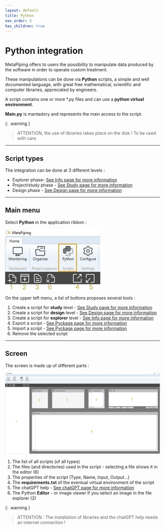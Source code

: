 ```yaml
---
layout: default
title: Python
nav_order: 3
has_children: true
---
```


# Python integration

MetaPiping offers to users the possibility to manipulate data produced by the software in order to operate custom treatment.

These manipulations can be done via **Python** scripts, a simple and well documented language, with great free mathematical, scientific and computer libraries, appreciated by engineers.

A script contains one or more *.py files and can use a **python virtual environment**. 

**Main.py** is mantadory and represents the main access to the script.

{: .warning }
>ATTENTION, the use of libraries takes place on the disk ! To be used with care.

---
## Script types

The integration can be done at 3 different levels :

- Explorer phase- [See Info page for more information](https://documentation.metapiping.com/Python/Info.html) 
- Project/study phase - [See Study page for more information](https://documentation.metapiping.com/Python/Study.html) 
- Design phase - [See Design page for more information](https://documentation.metapiping.com/Python/design.html) 

---
## Main menu

Select **Python** in the application ribbon :

![Image](../Images/PythonMenu.jpg)

On the upper left menu, a list of buttons proposes several tools :

1. Create a script for **study** level - [See Study page for more information](https://documentation.metapiping.com/Python/Study.html) 
2. Create a script for **design** level - [See Design page for more information](https://documentation.metapiping.com/Python/design.html) 
3. Create a script for **explorer** level - [See Info page for more information](https://documentation.metapiping.com/Python/Info.html) 
4. Export a script - [See Pyckage page for more information](https://documentation.metapiping.com/Python/Pyckage.html) 
5. Import a script - [See Pyckage page for more information](https://documentation.metapiping.com/Python/Pyckage.html) 
6. Remove the selected script
---
## Screen

The screen is made up of different parts :

![Image](../Images/PythonScreen.jpg)

1. The list of all scripts (of all types)
2. The files (and directories) used in the script - selecting a file shows it in the editor (6)
3. The properties of the script (Type, Name, Input, Output...)
4. The **requirements.txt** of the eventual virtual environment of the script
5. The chatGPT help - [See chatGPT page for more information](https://documentation.metapiping.com/Python/chatGPT.html) 
6. The Python **Editor** - or image viewer if you select an image in the file explorer (2)

{: .warning }
>ATTENTION : The installation of libraries and the chatGPT help needs an internet connection !
